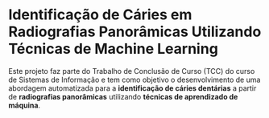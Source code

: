 # Identificação de Cáries em Radiografias Panorâmicas Utilizando Técnicas de Machine Learning

Este projeto faz parte do Trabalho de Conclusão de Curso (TCC) do curso de Sistemas de Informação e tem como objetivo o desenvolvimento de uma abordagem automatizada para a **identificação de cáries dentárias** a partir de **radiografias panorâmicas** utilizando **técnicas de aprendizado de máquina**.
